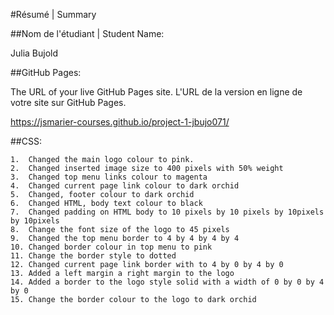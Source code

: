 #Résumé | Summary

##Nom de l'étudiant | Student Name:

Julia Bujold

##GitHub Pages:

The URL of your live GitHub Pages site. L'URL de la version en ligne de votre site sur GitHub Pages.

https://jsmarier-courses.github.io/project-1-jbujo071/

##CSS:

 	1.	Changed the main logo colour to pink.
	2.	Changed inserted image size to 400 pixels with 50% weight
	3.	Changed top menu links colour to magenta
	4.	Changed current page link colour to dark orchid
	5.	Changed, footer colour to dark orchid
	6.	Changed HTML, body text colour to black
	7.	Changed padding on HTML body to 10 pixels by 10 pixels by 10pixels by 10pixels
	8.	Change the font size of the logo to 45 pixels
	9.	Changed the top menu border to 4 by 4 by 4 by 4
	10.	Changed border colour in top menu to pink
	11.	Change the border style to dotted
	12.	Changed current page link border with to 4 by 0 by 4 by 0
	13.	Added a left margin a right margin to the logo
	14.	Added a border to the logo style solid with a width of 0 by 0 by 4 by 0
	15.	Change the border colour to the logo to dark orchid
